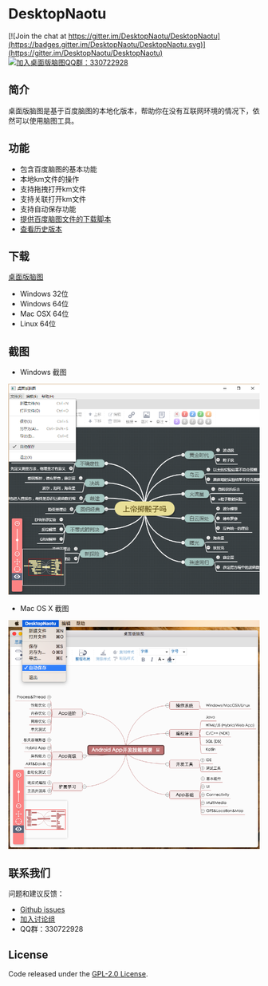 # DesktopNaotu
[![Join the chat at https://gitter.im/DesktopNaotu/DesktopNaotu](https://badges.gitter.im/DesktopNaotu/DesktopNaotu.svg)](https://gitter.im/DesktopNaotu/DesktopNaotu)
[![加入桌面版脑图QQ群：330722928](https://pub.idqqimg.com/wpa/images/group.png)](https://shang.qq.com/wpa/qunwpa?idkey=cbd6fbc32adbe20c99c005bc559ec45bf3c9bfe581f9226ed14bd0951ae95739)

## 简介

桌面版脑图是基于百度脑图的本地化版本，帮助你在没有互联网环境的情况下，依然可以使用脑图工具。


## 功能
- 包含百度脑图的基本功能
- 本地km文件的操作
- 支持拖拽打开km文件
- 支持关联打开km文件
- 支持自动保存功能
- [提供百度脑图文件的下载脚本](doc/Help.md)
- [查看历史版本](doc/History.md)


## 下载
[桌面版脑图](http://pan.baidu.com/s/1jHNBL7C)
- Windows 32位
- Windows 64位
- Mac OSX 64位
- Linux 64位


## 截图
- Windows 截图

![Windows](screenshot/Windows.png)

- Mac OS X 截图

![OS X](screenshot/OSX.png)


## 联系我们
问题和建议反馈：

- [Github issues](https://github.com/topcss/DesktopNaotu/issues)
- [加入讨论组](https://gitter.im/DesktopNaotu/DesktopNaotu)
- QQ群：330722928

## License
Code released under the [GPL-2.0 License](LICENSE).

